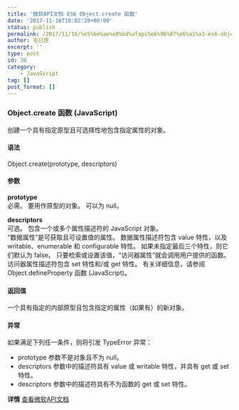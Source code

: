 ```yaml
---
title: '微软API文档 ES6 Object.create 函数'
date: '2017-11-16T10:02:29+00:00'
status: publish
permalink: /2017/11/16/%e5%be%ae%e8%bd%afapi%e6%96%87%e6%a1%a3-es6-object-create-%e5%87%bd%e6%95%b0
author: 毛巳煜
excerpt: ''
type: post
id: 38
category:
    - JavaScript
tag: []
post_format: []
---
```

### **Object.create 函数 (JavaScript)**

创建一个具有指定原型且可选择性地包含指定属性的对象。

#### **语法**

Object.create(prototype, descriptors)

#### **参数**

**prototype**  
必需。 要用作原型的对象。 可以为 null。

**descriptors**  
可选。 包含一个或多个属性描述符的 JavaScript 对象。  
“数据属性”是可获取且可设置值的属性。 数据属性描述符包含 value 特性，以及 writable、enumerable 和 configurable 特性。 如果未指定最后三个特性，则它们默认为 false。 只要检索或设置该值，“访问器属性”就会调用用户提供的函数。 访问器属性描述符包含 set 特性和/或 get 特性。 有关详细信息，请参阅 Object.defineProperty 函数 (JavaScript)。

#### **返回值**

一个具有指定的内部原型且包含指定的属性（如果有）的新对象。

#### **异常**

如果满足下列任一条件，则将引发 TypeError 异常：

- prototype 参数不是对象且不为 null。
- descriptors 参数中的描述符具有 value 或 writable 特性，并具有 get 或 set 特性。
- descriptors 参数中的描述符具有不为函数的 get 或 set 特性。

**详情** [查看微软API文档](https://msdn.microsoft.com/zh-cn/library/ff925952)